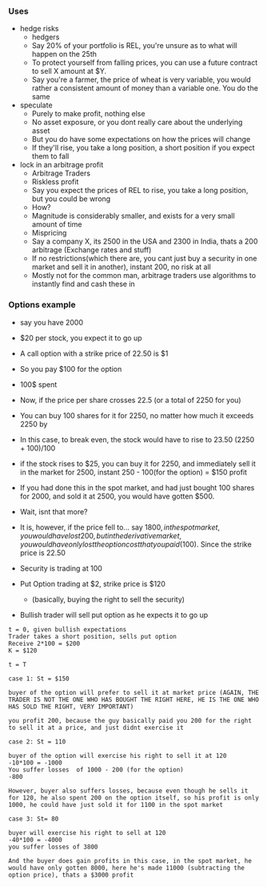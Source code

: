 
### Uses
- hedge risks
	- hedgers
	- Say 20% of your portfolio is REL, you're unsure as to what will happen on the 25th
	- To protect yourself from falling prices, you can use a future contract to sell X amount at $Y.
	- Say you're a farmer, the price of wheat is very variable, you would rather a consistent amount of money than a variable one. You do the same
- speculate
	- Purely to make profit, nothing else
	- No asset exposure, or you dont really care about the underlying asset
	- But you do have some expectations on how the prices will change
	- If they'll rise, you take a long position, a short position if you expect them to fall
- lock in an arbitrage profit
	- Arbitrage Traders
	- Riskless profit
	- Say you expect the prices of REL to rise, you take a long position, but you could be wrong
	- How?
	- Magnitude is considerably smaller, and exists for a very small amount of time
	- Mispricing
	- Say a company X, its 2500 in the USA and 2300 in India, thats a 200 arbitrage (Exchange rates and stuff)
	- If no restrictions(which there are, you cant just buy a security in one market and sell it in another), instant 200, no risk at all
	- Mostly not for the common man, arbitrage traders use algorithms to instantly find and cash these in


### Options example

- say you have 2000
- $20 per stock, you expect it to go up
- A call option with a strike price of 22.50 is $1
- So you pay  $100 for the option
- 100$ spent
- Now, if the price per share crosses 22.5 (or a total of 2250 for you)
- You can buy 100 shares for it for 2250, no matter how much it exceeds 2250 by
- In this case, to break even, the stock would have to rise to 23.50 (2250 + 100)/100
- if the stock rises to $25, you can buy it for 2250, and immediately sell it in the market for 2500, instant 250 - 100(for the option) = $150 profit
- If you had done this in the spot market, and had just bought 100 shares for 2000, and sold it at 2500, you would have gotten $500. 
- Wait, isnt that more?
- It is, however, if the price fell to... say $1800, in the spot market, you would have lost 200, but in the derivative market, you would have only lost the option cost that you paid ($100). Since the strike price is 22.50


- Security is trading at 100
- Put Option trading at $2, strike price is $120
	- (basically, buying the right to sell the security)
- Bullish trader will sell put option as he expects it to go up

```
t = 0, given bullish expectations
Trader takes a short position, sells put option
Receive 2*100 = $200
K = $120

t = T

case 1: St = $150

buyer of the option will prefer to sell it at market price (AGAIN, THE TRADER IS NOT THE ONE WHO HAS BOUGHT THE RIGHT HERE, HE IS THE ONE WHO HAS SOLD THE RIGHT, VERY IMPORTANT)

you profit 200, because the guy basically paid you 200 for the right to sell it at a price, and just didnt exercise it

case 2: St = 110

buyer of the option will exercise his right to sell it at 120
-10*100 = -1000
You suffer losses  of 1000 - 200 (for the option)
-800

However, buyer also suffers losses, because even though he sells it for 120, he also spent 200 on the option itself, so his profit is only 1000, he could have just sold it for 1100 in the spot market

case 3: St= 80

buyer will exercise his right to sell at 120
-40*100 = -4000
you suffer losses of 3800

And the buyer does gain profits in this case, in the spot market, he would have only gotten 8000, here he's made 11000 (subtracting the option price), thats a $3000 profit

```